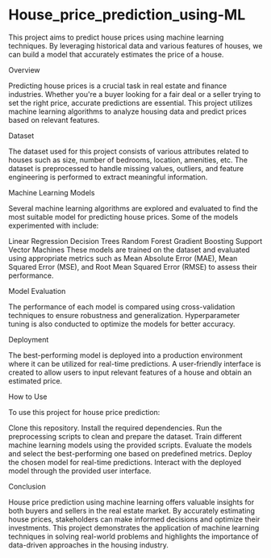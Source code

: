 # House_price_prediction_using-ML
This project aims to predict house prices using machine learning techniques. By leveraging historical data and various features of houses, we can build a model that accurately estimates the price of a house.

Overview

Predicting house prices is a crucial task in real estate and finance industries. Whether you're a buyer looking for a fair deal or a seller trying to set the right price, accurate predictions are essential. This project utilizes machine learning algorithms to analyze housing data and predict prices based on relevant features.

Dataset

The dataset used for this project consists of various attributes related to houses such as size, number of bedrooms, location, amenities, etc. The dataset is preprocessed to handle missing values, outliers, and feature engineering is performed to extract meaningful information.

Machine Learning Models

Several machine learning algorithms are explored and evaluated to find the most suitable model for predicting house prices. Some of the models experimented with include:

Linear Regression
Decision Trees
Random Forest
Gradient Boosting
Support Vector Machines
These models are trained on the dataset and evaluated using appropriate metrics such as Mean Absolute Error (MAE), Mean Squared Error (MSE), and Root Mean Squared Error (RMSE) to assess their performance.

Model Evaluation

The performance of each model is compared using cross-validation techniques to ensure robustness and generalization. Hyperparameter tuning is also conducted to optimize the models for better accuracy.

Deployment

The best-performing model is deployed into a production environment where it can be utilized for real-time predictions. A user-friendly interface is created to allow users to input relevant features of a house and obtain an estimated price.

How to Use

To use this project for house price prediction:

Clone this repository.
Install the required dependencies.
Run the preprocessing scripts to clean and prepare the dataset.
Train different machine learning models using the provided scripts.
Evaluate the models and select the best-performing one based on predefined metrics.
Deploy the chosen model for real-time predictions.
Interact with the deployed model through the provided user interface.

Conclusion

House price prediction using machine learning offers valuable insights for both buyers and sellers in the real estate market. By accurately estimating house prices, stakeholders can make informed decisions and optimize their investments. This project demonstrates the application of machine learning techniques in solving real-world problems and highlights the importance of data-driven approaches in the housing industry.
